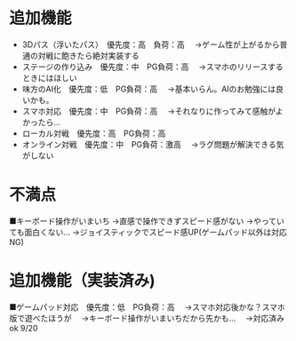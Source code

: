 # 追加機能
* 3Dパス（浮いたパス）　優先度：高　負荷：高
　→ゲーム性が上がるから普通の対戦に飽きたら絶対実装する
* ステージの作り込み　優先度：中　PG負荷：高
　→スマホのリリースするときにはほしい
* 味方のAI化　優先度：低　PG負荷：高
　→基本いらん。AIのお勉強には良いかも。
* スマホ対応　優先度：中　PG負荷：高
　→それなりに作ってみて感触がよかったら…
* ローカル対戦　優先度：高　PG負荷：高
* オンライン対戦　優先度：中　PG負荷：激高
　→ラグ問題が解決できる気がしない

# 不満点
■キーボード操作がいまいち 
→直感で操作できずスピード感がない
→やっていても面白くない…
→ジョイスティックでスピード感UP(ゲームパッド以外は対応NG)


# 追加機能（実装済み)
■ゲームパッド対応　優先度：低　PG負荷：高
　→スマホ対応後かな？スマホ版で遊べたほうが
　→キーボード操作がいまいちだから先かも…
　→対応済み ok 9/20











